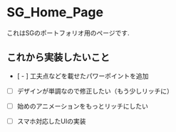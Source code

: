 # SG_Home_Page
これはSGのポートフォリオ用のページです.
## これから実装したいこと
- [ - ]  工夫点などを載せたパワーポイントを追加
- [ ]  デザインが単調なので修正したい（もう少しリッチに）
- [ ]  始めのアニメーションをもっとリッチにしたい
- [ ]  スマホ対応したUIの実装
      
